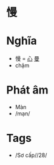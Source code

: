 # 慢

# Nghĩa
* 慢 = [心](心.md) [曼](曼.md)
* chậm

# Phát âm
* Màn
*  /mạn/

# Tags
* /Sơ cấp//28/

<script>window.HANZI_FIELD='慢';</script>

